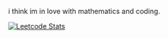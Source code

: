 i think im in love with mathematics and coding.

[![Leetcode Stats](https://leetcard.monoclonal.cool/AlotOfTypos?ext=activity)](https://leetcode.com/AlotOfTypos)
